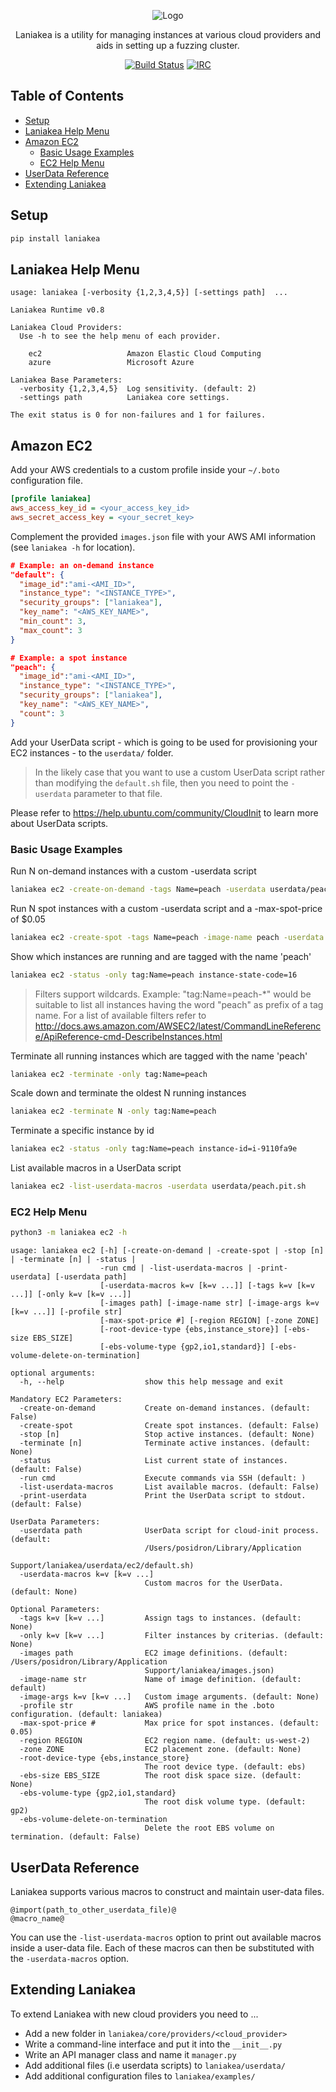 <p align="center">
  <img src="https://github.com/posidron/posidron.github.io/raw/master/static/images/laniakea.png" alt="Logo" />
</p>

<p align="center">
Laniakea is a utility for managing instances at various cloud providers and aids in setting up a fuzzing cluster.
</p>

<p align="center">
<a href="https://travis-ci.org/MozillaSecurity/laniakea"><img src="https://api.travis-ci.org/MozillaSecurity/laniakea.svg?branch=master" alt="Build Status"></a>
<a href="https://www.irccloud.com/invite?channel=%23fuzzing&amp;hostname=irc.mozilla.org&amp;port=6697&amp;ssl=1"><img src="https://img.shields.io/badge/IRC-%23fuzzing-1e72ff.svg?style=flat" alt="IRC"></a>
</p>


<h2>Table of Contents</h2>

* [Setup](#Setup)
* [Laniakea Help Menu](#LaniakeaHelpMenu)
* [Amazon EC2](#AmazonEC2)
  * [Basic Usage Examples](#BasicUsageExamples)
  * [EC2 Help Menu](#EC2HelpMenu)
* [UserData Reference](#UserDataReference)
* [Extending Laniakea](#ExtendingLaniakea)


<a name="Setup"><h2>Setup</h2></a>

```bash
pip install laniakea
```

<a name="LaniakeaHelpMenu"><h2>Laniakea Help Menu</h2></a>

```
usage: laniakea [-verbosity {1,2,3,4,5}] [-settings path]  ...

Laniakea Runtime v0.8

Laniakea Cloud Providers:
  Use -h to see the help menu of each provider.

    ec2                   Amazon Elastic Cloud Computing
    azure                 Microsoft Azure

Laniakea Base Parameters:
  -verbosity {1,2,3,4,5}  Log sensitivity. (default: 2)
  -settings path          Laniakea core settings.

The exit status is 0 for non-failures and 1 for failures.
```


<a name="AmazonEC2"><h2>Amazon EC2</h2></a>

Add your AWS credentials to a custom profile inside your `~/.boto` configuration file.
```ini
[profile laniakea]
aws_access_key_id = <your_access_key_id>
aws_secret_access_key = <your_secret_key>
```

Complement the provided `images.json` file with your AWS AMI information (see `laniakea -h` for location).
```json
# Example: an on-demand instance
"default": {
  "image_id":"ami-<AMI_ID>",
  "instance_type": "<INSTANCE_TYPE>",
  "security_groups": ["laniakea"],
  "key_name": "<AWS_KEY_NAME>",
  "min_count": 3,
  "max_count": 3
}

# Example: a spot instance
"peach": {
  "image_id":"ami-<AMI_ID>",
  "instance_type": "<INSTANCE_TYPE>",
  "security_groups": ["laniakea"],
  "key_name": "<AWS_KEY_NAME>",
  "count": 3
}
```

Add your UserData script - which is going to be used for provisioning your EC2 instances - to the `userdata/` folder.


> In the likely case that you want to use a custom UserData script rather than modifying the `default.sh` file, then you need to point the `-userdata` parameter to that file.

Please refer to https://help.ubuntu.com/community/CloudInit to learn more about UserData scripts.


<a name="BasicUsageExamples"><h3>Basic Usage Examples</h3></a>

Run N on-demand instances with a custom -userdata script
```bash
laniakea ec2 -create-on-demand -tags Name=peach -userdata userdata/peach.private.sh
```

Run N spot instances with a custom -userdata script and a -max-spot-price of $0.05
```bash
laniakea ec2 -create-spot -tags Name=peach -image-name peach -userdata userdata/peach.private.sh -image-args count=10
```

Show which instances are running and are tagged with the name 'peach'
```bash
laniakea ec2 -status -only tag:Name=peach instance-state-code=16
```

> Filters support wildcards. Example: "tag:Name=peach-*" would be suitable to list all instances having the  word "peach" as prefix of a tag name. For a list of available filters refer to http://docs.aws.amazon.com/AWSEC2/latest/CommandLineReference/ApiReference-cmd-DescribeInstances.html

Terminate all running instances which are tagged with the name 'peach'
```bash
laniakea ec2 -terminate -only tag:Name=peach
```

Scale down and terminate the oldest N running instances
```bash
laniakea ec2 -terminate N -only tag:Name=peach
```

Terminate a specific instance by id
```bash
laniakea ec2 -status -only tag:Name=peach instance-id=i-9110fa9e
```

List available macros in a UserData script
```bash
laniakea ec2 -list-userdata-macros -userdata userdata/peach.pit.sh
```

<a name="EC2HelpMenu"><h3>EC2 Help Menu</h3></a>

```bash
python3 -m laniakea ec2 -h
```

```
usage: laniakea ec2 [-h] [-create-on-demand | -create-spot | -stop [n] | -terminate [n] | -status |
                    -run cmd | -list-userdata-macros | -print-userdata] [-userdata path]
                    [-userdata-macros k=v [k=v ...]] [-tags k=v [k=v ...]] [-only k=v [k=v ...]]
                    [-images path] [-image-name str] [-image-args k=v [k=v ...]] [-profile str]
                    [-max-spot-price #] [-region REGION] [-zone ZONE]
                    [-root-device-type {ebs,instance_store}] [-ebs-size EBS_SIZE]
                    [-ebs-volume-type {gp2,io1,standard}] [-ebs-volume-delete-on-termination]

optional arguments:
  -h, --help                  show this help message and exit

Mandatory EC2 Parameters:
  -create-on-demand           Create on-demand instances. (default: False)
  -create-spot                Create spot instances. (default: False)
  -stop [n]                   Stop active instances. (default: None)
  -terminate [n]              Terminate active instances. (default: None)
  -status                     List current state of instances. (default: False)
  -run cmd                    Execute commands via SSH (default: )
  -list-userdata-macros       List available macros. (default: False)
  -print-userdata             Print the UserData script to stdout. (default: False)

UserData Parameters:
  -userdata path              UserData script for cloud-init process. (default:
                              /Users/posidron/Library/Application
                              Support/laniakea/userdata/ec2/default.sh)
  -userdata-macros k=v [k=v ...]
                              Custom macros for the UserData. (default: None)

Optional Parameters:
  -tags k=v [k=v ...]         Assign tags to instances. (default: None)
  -only k=v [k=v ...]         Filter instances by criterias. (default: None)
  -images path                EC2 image definitions. (default: /Users/posidron/Library/Application
                              Support/laniakea/images.json)
  -image-name str             Name of image definition. (default: default)
  -image-args k=v [k=v ...]   Custom image arguments. (default: None)
  -profile str                AWS profile name in the .boto configuration. (default: laniakea)
  -max-spot-price #           Max price for spot instances. (default: 0.05)
  -region REGION              EC2 region name. (default: us-west-2)
  -zone ZONE                  EC2 placement zone. (default: None)
  -root-device-type {ebs,instance_store}
                              The root device type. (default: ebs)
  -ebs-size EBS_SIZE          The root disk space size. (default: None)
  -ebs-volume-type {gp2,io1,standard}
                              The root disk volume type. (default: gp2)
  -ebs-volume-delete-on-termination
                              Delete the root EBS volume on termination. (default: False)
```

<a name="UserDataReference"><h2>UserData Reference</h2></a>

Laniakea supports various macros to construct and maintain user-data files.
```
@import(path_to_other_userdata_file)@
@macro_name@
```
You can use the `-list-userdata-macros` option to print out available macros inside a user-data file. Each of these macros can then be substituted with the `-userdata-macros` option.


<a name="ExtendingLaniakea"><h2>Extending Laniakea</h2></a>

To extend Laniakea with new cloud providers you need to ...

* Add a new folder in `laniakea/core/providers/<cloud_provider>`
* Write a command-line interface and put it into the `__init__.py`
* Write an API manager class and name it `manager.py`
* Add additional files (i.e userdata scripts) to `laniakea/userdata/`
* Add additional configuration files to `laniakea/examples/`
